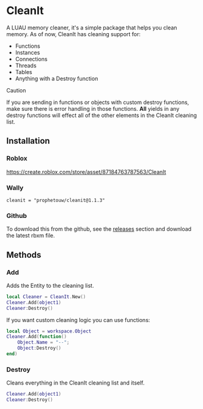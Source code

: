 # CleanIt
A LUAU memory cleaner, it's a simple package that helps you clean memory. As of now, CleanIt has cleaning support for: 
- Functions
- Instances
- Connections
- Threads
- Tables
- Anything with a Destroy function
> [!CAUTION]
> If you are sending in functions or objects with custom destroy functions, make sure there is error handling in those functions. **All** yields in any destroy functions will effect all of the other elements in the CleanIt cleaning list.
## Installation
### Roblox
https://create.roblox.com/store/asset/87184763787563/CleanIt
### Wally
```
cleanit = "prophetouw/cleanit@1.1.3"
```
### Github
To download this from the github, see the [releases](https://github.com/ProphetOuw/CleanIt/releases/tag/first) section and download the latest rbxm file.
## Methods
### Add
Adds the Entity to the cleaning list.
```lua
local Cleaner = CleanIt.New()
Cleaner.Add(object1)
Cleaner:Destroy()
```
If you want custom cleaning logic you can use functions:
```lua
local Object = workspace.Object
Cleaner.Add(function()
    Object.Name = "--";
    Object:Destroy()
end)
```
### Destroy
Cleans everything in the CleanIt cleaning list and itself.
```lua
Cleaner.Add(object1)
Cleaner:Destroy()
```